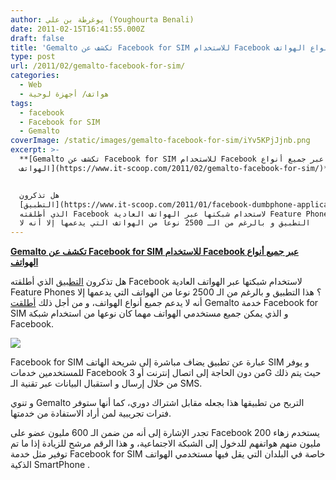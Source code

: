 ```yaml
---
author: يوغرطة بن علي (Youghourta Benali)
date: 2011-02-15T16:41:55.000Z
draft: false
title: 'Gemalto تكشف عن Facebook for SIM للاستخدام Facebook عبر جميع أنواع الهواتف '
type: post
url: /2011/02/gemalto-facebook-for-sim/
categories:
  - Web
  - هواتف/ أجهزة لوحية
tags:
  - facebook
  - Facebook for SIM
  - Gemalto
coverImage: /static/images/gemalto-facebook-for-sim/iYv5KPjJjnb.png
excerpt: >-
  **[Gemalto تكشف عن Facebook for SIM للاستخدام Facebook عبر جميع أنواع
  الهواتف](https://www.it-scoop.com/2011/02/gemalto-facebook-for-sim/)**


  هل تذكرون
  [التطبيق](https://www.it-scoop.com/2011/01/facebook-dumbphone-application/)
  الذي أطلقته Facebook لاستخدام شبكتها عبر الهواتف العادية Feature Phones ؟ هذا
  التطبيق و بالرغم من الـ 2500 نوعا من الهواتف التي يدعمها إلا أنه لا
---
```

**[Gemalto تكشف عن Facebook for SIM للاستخدام Facebook عبر جميع أنواع الهواتف](https://www.it-scoop.com/2011/02/gemalto-facebook-for-sim/)**

هل تذكرون [التطبيق](https://www.it-scoop.com/2011/01/facebook-dumbphone-application/) الذي أطلقته Facebook لاستخدام شبكتها عبر الهواتف العادية Feature Phones ؟ هذا التطبيق و بالرغم من الـ 2500 نوعا من الهواتف التي يدعمها إلا أنه لا يدعم جميع أنواع الهواتف، و من أجل ذلك [أطلقت](http://www.gemalto.com/php/pr_view.php?id=933) Gemalto خدمة Facebook for SIM و الذي يمكن جميع مستخدمي الهواتف مهما كان نوعها من استخدام شبكة Facebook.

![](/static/images/gemalto-facebook-for-sim/iYv5KPjJjnb.png)

Facebook for SIM عبارة عن تطبيق يضاف مباشرة إلى شريحة الهاتف SIM و يوفر للمستخدمين خدمات Facebook من دون الحاجة إلى اتصال إنترنت أو 3G حيث يتم ذلك من خلال إرسال و استقبال البيانات عبر تقنية الـ SMS.

و تنوي Gemalto التربح من تطبيقها هذا بجعله مقابل اشتراك دوري، كما أنها ستوفر فترات تجريبية لمن أراد الاستفادة من خدمتها.

تجدر الإشارة إلى أنه من ضمن الـ 600 مليون عضو على Facebook يستخدم زهاء 200 مليون منهم هواتفهم للدخول إلى الشبكة الاجتماعية، و هذا الرقم مرشح للزيادة إذا ما تم توفير مثل خدمة Facebook for SIM خاصة في البلدان التي يقل فيها مستخدمي الهواتف الذكية SmartPhone .
